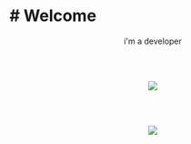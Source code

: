 <h1 align-center># Welcome</h1>

<p align=center>
  i'm a developer
  </p>
  <br>
  <br>

<p align="center">
<img align="center" src="https://github-readme-stats.vercel.app/api?username=LucasError404&theme=ayu-mirage&show_icons=true" />
  </p>
<br>
<br>
<p align="center">
  <a href="https://skillicons.dev">
    <img src="https://skillicons.dev/icons?i=git,ansible,arduino,bash,docker,bootstrap,express,github,gitlab,html,css,js,nodejs,idea,java,laravel,linux,mysql,nginx,php,postgres,postman,py,raspberrypi,react,tailwind,ts,vscode,visualstudio,bsd&theme=light" />
  </a>
</p>
